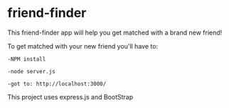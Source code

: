 # friend-finder

This friend-finder app will help you get matched with a brand new friend!

To get matched with your new friend you'll have to:

    -NPM install
  
    -node server.js
  
    -got to: http://localhost:3000/
  
This project uses express.js and BootStrap
